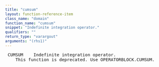 ```yaml
---
title: "cumsum"
layout: function-reference-item
class_name: "domain"
function_name: "cumsum"
snippet: "Indefinite integration operator."
qualifiers: ""
return_type: "varargout"
arguments: "(rhs1)"
---
```


<pre class="help-text"> CUMSUM    Indefinite integration operator.
    This function is deprecated. Use OPERATORBLOCK.CUMSUM.
</pre>